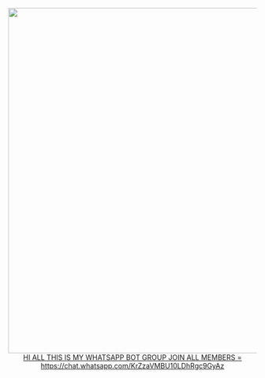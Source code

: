 <p align="center">
<a href="https://github.com/Yehanyovindu">
    <img 
src="https://telegra.ph/file/3d019d7675687c2a05080.jpg"  width="700px">
HI ALL THIS IS MY WHATSAPP BOT GROUP JOIN ALL MEMBERS = https://chat.whatsapp.com/KrZzaVMBU10LDhRgc9GyAz
